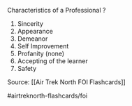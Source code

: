 Characteristics of a Professional
?
1. Sincerity
2. Appearance
3. Demeanor
4. Self Improvement
5. Profanity (none)
6. Accepting of the learner
7. Safety
<!--SR:!2022-09-28,1,210-->

Source: [[Air Trek North FOI Flashcards]]

#airtreknorth-flashcards/foi